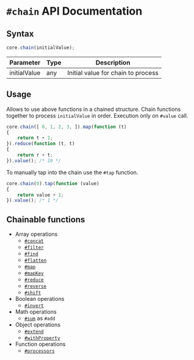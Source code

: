 # `#chain` API Documentation

## Syntax

``` javascript
core.chain(initialValue);
```

| Parameter | Type | Description |
|--|--|--|
| initialValue | any | Initial value for chain to process |

## Usage

Allows to use above functions in a chained structure. Chain functions together to process `initialValue` in order. Execution only on `#value` call.

``` javascript
core.chain([ 0, 1, 2, 3, ]).map(function (t)
{
    return t + 1;
}).reduce(function (t, t)
{
    return r + t;
}).value(); /* 10 */
```

To manually tap into the chain use the `#tap` function.

``` javascript
core.chain(0).tap(function (value)
{
    return value + 1;
}).value(); /* 1 */
```

## Chainable functions

- Array operations
    - [`#concat`](../array/concat.md)
    - [`#filter`](../array/filter.md)
    - [`#find`](../array/find.md)
    - [`#flatten`](../array/flatten.md)
    - [`#map`](../array/map.md)
    - [`#mapKey`](../array/mapKey.md)
    - [`#reduce`](../array/reduce.md)
    - [`#reverse`](../array/reverse.md)
    - [`#shift`](../array/shift.md)
- Boolean operations
    - [`#invert`](../boolean/invert.md)
- Math operations
    - [`#sum`](../math/sum.md) as `#add`
- Object operations
    - [`#extend`](../object/extend.md)
    - [`#withProperty`](../object/withProperty.md)
- Function operations
    - [`#processors`](../function/processors.md)
